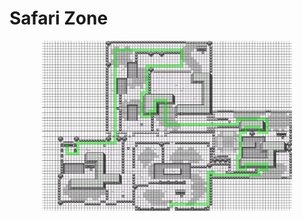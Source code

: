 # Safari Zone

<p align="center">
    <img width="400" src="https://github.com/yngtodd/safari_zone/blob/master/img/map_hm03.png">
</p>
